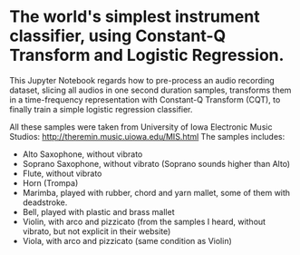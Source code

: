 # The world's simplest instrument classifier, using Constant-Q Transform and Logistic Regression.

This Jupyter Notebook regards how to pre-process an audio recording dataset, slicing all audios in one second duration samples, transforms them in a time-frequency representation with Constant-Q Transform (CQT), to finally train a simple logistic regression classifier.

All these samples were taken from University of Iowa Electronic Music Studios: http://theremin.music.uiowa.edu/MIS.html
The samples includes:
- Alto Saxophone, without vibrato
- Soprano Saxophone, without vibrato (Soprano sounds higher than Alto)
- Flute, without vibrato
- Horn (Trompa)
- Marimba, played with rubber, chord and yarn mallet, some of them with deadstroke.
- Bell, played with plastic and brass mallet
- Violin, with arco and pizzicato (from the samples I heard, without vibrato, but not explicit in their website)
- Viola, with arco and pizzicato (same condition as Violin)
